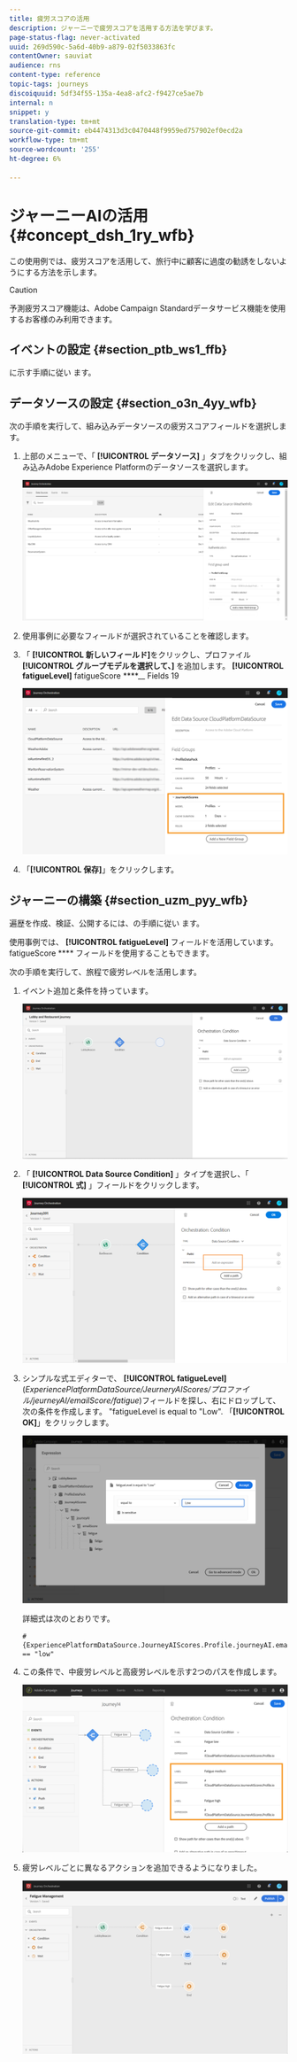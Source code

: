```yaml
---
title: 疲労スコアの活用
description: ジャーニーで疲労スコアを活用する方法を学びます。
page-status-flag: never-activated
uuid: 269d590c-5a6d-40b9-a879-02f5033863fc
contentOwner: sauviat
audience: rns
content-type: reference
topic-tags: journeys
discoiquuid: 5df34f55-135a-4ea8-afc2-f9427ce5ae7b
internal: n
snippet: y
translation-type: tm+mt
source-git-commit: eb4474313d3c0470448f9959ed757902ef0ecd2a
workflow-type: tm+mt
source-wordcount: '255'
ht-degree: 6%

---
```



# ジャーニーAIの活用 {#concept_dsh_1ry_wfb}

この使用例では、疲労スコアを活用して、旅行中に顧客に過度の勧誘をしないようにする方法を示します。

>[!CAUTION]
>
>予測疲労スコア機能は、Adobe Campaign Standardデータサービス機能を使用するお客様のみ利用できます。

## イベントの設定 {#section_ptb_ws1_ffb}

に示す手順に従い [](../event/about-events.md)ます。

## データソースの設定 {#section_o3n_4yy_wfb}

次の手順を実行して、組み込みデータソースの疲労スコアフィールドを選択します。

1. 上部のメニューで、「 **[!UICONTROL データソース]** 」タブをクリックし、組み込みAdobe Experience Platformのデータソースを選択します。

   ![](../assets/journey23.png)

1. 使用事例に必要なフィールドが選択されていることを確認します。
1. 「 **[!UICONTROL 新しいフィールド]**&#x200B;をクリックし、プロファイル **[!UICONTROL グループモデルを選択して、]** を追加します。 **[!UICONTROL fatigueLevel]** fatigueScore ****__ Fields 19

   ![](../assets/journeyuc3_1.png)

1. 「**[!UICONTROL 保存]**」をクリックします。

## ジャーニーの構築 {#section_uzm_pyy_wfb}

遍歴を作成、検証、公開するには、の手順に従い [](../building-journeys/journey.md)ます。

使用事例では、 **[!UICONTROL fatigueLevel]** フィールドを活用しています。 fatigueScore **** フィールドを使用することもできます。

次の手順を実行して、旅程で疲労レベルを活用します。

1. イベント追加と条件を持っています。

   ![](../assets/journeyuc2_14.png)

1. 「 **[!UICONTROL Data Source Condition]** 」タイプを選択し、「 **[!UICONTROL 式]** 」フィールドをクリックします。

   ![](../assets/journeyuc3_2.png)

1. シンプルな式エディターで、 **[!UICONTROL fatigueLevel]** (_ExperiencePlatformDataSource/JeurneryAIScores/プロファイル/jeurneyAI/emailScore/fatigue_)フィールドを探し、右にドロップして、次の条件を作成します。 &quot;fatigueLevel is equal to &quot;Low&quot;. 「**[!UICONTROL OK]**」をクリックします。

   ![](../assets/journeyuc3_3.png)

   詳細式は次のとおりです。

   ```
   #{ExperiencePlatformDataSource.JourneyAIScores.Profile.journeyAI.emailScore.fatigue.fatigueLevel} == "low"
   ```

1. この条件で、中疲労レベルと高疲労レベルを示す2つのパスを作成します。

   ![](../assets/journeyuc3_4.png)

1. 疲労レベルごとに異なるアクションを追加できるようになりました。

   ![](../assets/journeyuc3_5.png)
